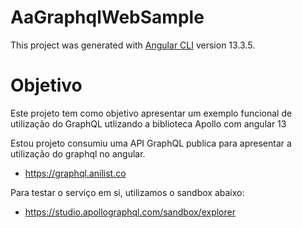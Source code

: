 # AaGraphqlWebSample

This project was generated with [Angular CLI](https://github.com/angular/angular-cli) version 13.3.5.


# Objetivo

Este projeto tem como objetivo apresentar um exemplo funcional de utilização do GraphQL utlizando a biblioteca Apollo com angular 13


Estou projeto consumiu uma API GraphQL publica para apresentar a utilização do graphql no angular. 

 - https://graphql.anilist.co

Para testar o serviço em si, utilizamos o sandbox abaixo:
 
 - https://studio.apollographql.com/sandbox/explorer

 